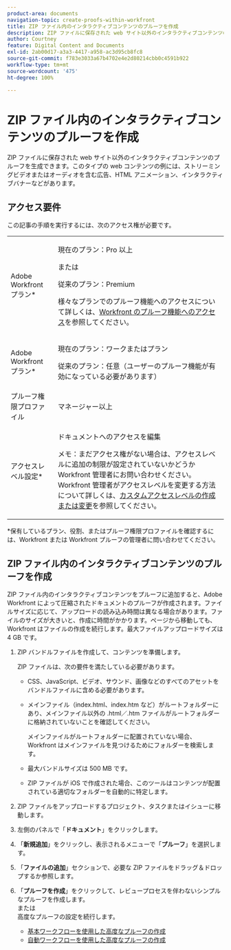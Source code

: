 ```yaml
---
product-area: documents
navigation-topic: create-proofs-within-workfront
title: ZIP ファイル内のインタラクティブコンテンツのプルーフを作成
description: ZIP ファイルに保存された web サイト以外のインタラクティブコンテンツのプルーフを生成できます。このタイプの web コンテンツの例には、ストリーミングビデオまたはオーディオを含む広告、HTML アニメーション、インタラクティブバナーなどがあります。
author: Courtney
feature: Digital Content and Documents
exl-id: 2ab00d17-a3a3-4417-a958-ac3d95cb8fc8
source-git-commit: f783e3033a67b4702e4e2d80214cbb0c4591b922
workflow-type: tm+mt
source-wordcount: '475'
ht-degree: 100%

---
```


# ZIP ファイル内のインタラクティブコンテンツのプルーフを作成

ZIP ファイルに保存された web サイト以外のインタラクティブコンテンツのプルーフを生成できます。このタイプの web コンテンツの例には、ストリーミングビデオまたはオーディオを含む広告、HTML アニメーション、インタラクティブバナーなどがあります。

## アクセス要件

この記事の手順を実行するには、次のアクセス権が必要です。

<table style="table-layout:auto"> 
 <col> 
 <col> 
 <tbody> 
  <tr> 
   <td role="rowheader">Adobe Workfront プラン*</td> 
   <td> <p>現在のプラン：Pro 以上</p> <p>または</p> <p>従来のプラン：Premium</p> <p>様々なプランでのプルーフ機能へのアクセスについて詳しくは、<a href="/help/quicksilver/administration-and-setup/manage-workfront/configure-proofing/access-to-proofing-functionality.md" class="MCXref xref">Workfront のプルーフ機能へのアクセス</a>を参照してください。</p> </td> 
  </tr> 
  <tr> 
   <td role="rowheader">Adobe Workfront プラン*</td> 
   <td> <p>現在のプラン：ワークまたはプラン</p> <p>従来のプラン：任意（ユーザーのプルーフ機能が有効になっている必要があります）</p> </td> 
  </tr> 
  <tr> 
   <td role="rowheader">プルーフ権限プロファイル </td> 
   <td>マネージャー以上</td> 
  </tr> 
  <tr> 
   <td role="rowheader">アクセスレベル設定*</td> 
   <td> <p>ドキュメントへのアクセスを編集</p> <p>メモ：まだアクセス権がない場合は、アクセスレベルに追加の制限が設定されていないかどうか Workfront 管理者にお問い合わせください。Workfront 管理者がアクセスレベルを変更する方法について詳しくは、<a href="../../../administration-and-setup/add-users/configure-and-grant-access/create-modify-access-levels.md" class="MCXref xref">カスタムアクセスレベルの作成または変更</a>を参照してください。</p> </td> 
  </tr> 
 </tbody> 
</table>

&#42;保有しているプラン、役割、またはプルーフ権限プロファイルを確認するには、Workfront または Workfront プルーフの管理者に問い合わせてください。

## ZIP ファイル内のインタラクティブコンテンツのプルーフを作成

ZIP ファイル内のインタラクティブコンテンツをプルーフに追加すると、Adobe Workfront によって圧縮されたドキュメントのプルーフが作成されます。ファイルサイズに応じて、アップロードの読み込み時間は異なる場合があります。ファイルのサイズが大きいと、作成に時間がかかります。ページから移動しても、Workfront はファイルの作成を続行します。最大ファイルアップロードサイズは 4 GB です。 

1. ZIP バンドルファイルを作成して、コンテンツを準備します。

   ZIP ファイルは、次の要件を満たしている必要があります。

   * CSS、JavaScript、ビデオ、サウンド、画像などのすべてのアセットをバンドルファイルに含める必要があります。
   * メインファイル（index.html、index.htm など）がルートフォルダーにあり、メインファイル以外の .html／.htm ファイルがルートフォルダーに格納されていないことを確認してください。

     メインファイルがルートフォルダーに配置されていない場合、Workfront はメインファイルを見つけるためにフォルダーを検索します。

   * 最大バンドルサイズは 500 MB です。
   * ZIP ファイルが iOS で作成された場合、このツールはコンテンツが配置されている適切なフォルダーを自動的に特定します。

1. ZIP ファイルをアップロードするプロジェクト、タスクまたはイシューに移動します。
1. 左側のパネルで「**ドキュメント**」をクリックします。
1. 「**新規追加**」をクリックし、表示されるメニューで「**プルーフ**」を選択します。
1. 「**ファイルの追加**」セクションで、必要な ZIP ファイルをドラッグ＆ドロップするか参照します。
1. 「**プルーフを作成**」をクリックして、レビュープロセスを伴わないシンプルなプルーフを作成します。\
   または\
   高度なプルーフの設定を続行します。

   * [基本ワークフローを使用した高度なプルーフの作成](../../../review-and-approve-work/proofing/creating-proofs-within-workfront/configure-basic-proof-workflow.md)
   * [自動ワークフローを使用した高度なプルーフの作成](../../../review-and-approve-work/proofing/creating-proofs-within-workfront/create-automated-proof-workflow.md)
